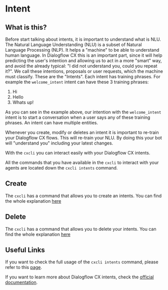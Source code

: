 # Intent

## What is this?

Before start talking about intents, it is important to understand what is NLU. The Natural Language Understanding (NLU) is a subset of Natural Language Processing (NLP). It helps a "machine" to be able to understand human language.
In Dialogflow CX this is an important part, since it will help predicting the user's intention and allowing us to act in a more "smart" way, and avoid the already typical: "I did not understand you, could you repeat it?". We call these intentions, proposals or user requests, which the machine must classify. These are the "Intents". Each intent has training phrases. For example the `welcome_intent` intent can have these 3 training phrases:

1. Hi
2. Hello
3. Whats up!

As you can see in the example above, our intention with the `welcome_intent` intent is to start a conversation when a user says any of these training phrases. An intent can have multiple entities.

Whenever you create, modify or deletes an intent it is important to re-train your Dialogflow CX flows. This will re-train your NLU. By doing this your bot will "understand you" including your latest changes.

With the `cxcli` you can interact easily with your Dialogflow CX intents.

All the commands that you have available in the `cxcli` to interact with your agents are located down the `cxcli intents` command.

## Create

The `cxcli` has a command that allows you to create an intents. You can find the whole explanation [here](/intents/create)


## Delete

The `cxcli` has a command that allows you to delete your intents. You can find the whole explanation [here](/intents/delete)


## Useful Links

If you want to check the full usage of the `cxcli intents` command, please refer to this [page](/cmd/cxcli_intent).

If you want to learn more about Dialogflow CX intents, check the [official documentation](https://cloud.google.com/dialogflow/cx/docs/concept/intent).